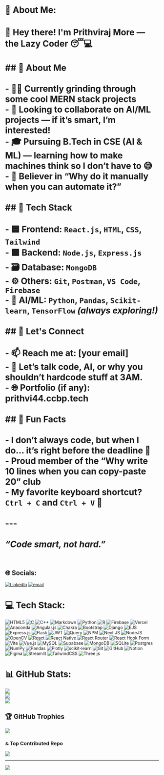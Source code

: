 # 💫 About Me:
# 👋 Hey there! I'm Prithviraj More — the Lazy Coder 😴💻<br><br>## 🚀 About Me<br><br>- 👨‍💻 Currently grinding through some cool **MERN stack projects**<br>- 🤖 Looking to **collaborate on AI/ML projects** — if it’s smart, I’m interested!<br>- 🎓 Pursuing **B.Tech in CSE (AI & ML)** — learning how to make machines think so I don’t have to 😅<br>- 🧠 Believer in “Why do it manually when you can automate it?”<br><br>## 💼 Tech Stack<br><br>- 🟦 Frontend: `React.js`, `HTML`, `CSS`, `Tailwind`<br>- 🟩 Backend: `Node.js`, `Express.js`<br>- 🗃️ Database: `MongoDB`<br>- ⚙️ Others: `Git`, `Postman`, `VS Code`, `Firebase`<br>- 🤖 AI/ML: `Python`, `Pandas`, `Scikit-learn`, `TensorFlow` *(always exploring!)*<br><br>## 🤝 Let's Connect<br><br>- 📫 Reach me at: [your email]  <br>- 💬 Let’s talk code, AI, or why you shouldn’t hardcode stuff at 3AM.<br>- 🌐 Portfolio (if any): prithvi44.ccbp.tech<br><br>## 🧘 Fun Facts<br><br>- I don’t always code, but when I do... it’s right before the deadline 🚨  <br>- Proud member of the “**Why write 10 lines when you can copy-paste 20**” club  <br>- My favorite keyboard shortcut? `Ctrl + C` and `Ctrl + V` 🔁<br><br>---<br><br>_“Code smart, not hard.”_<br><br>


## 🌐 Socials:
[![LinkedIn](https://img.shields.io/badge/LinkedIn-%230077B5.svg?logo=linkedin&logoColor=white)](https://linkedin.com/in/prithviraj44) [![email](https://img.shields.io/badge/Email-D14836?logo=gmail&logoColor=white)](mailto:drl.pritvhiraj44@gmail.com) 

# 💻 Tech Stack:
![HTML5](https://img.shields.io/badge/html5-%23E34F26.svg?style=flat&logo=html5&logoColor=white) ![C](https://img.shields.io/badge/c-%2300599C.svg?style=flat&logo=c&logoColor=white) ![C++](https://img.shields.io/badge/c++-%2300599C.svg?style=flat&logo=c%2B%2B&logoColor=white) ![Markdown](https://img.shields.io/badge/markdown-%23000000.svg?style=flat&logo=markdown&logoColor=white) ![Python](https://img.shields.io/badge/python-3670A0?style=flat&logo=python&logoColor=ffdd54) ![R](https://img.shields.io/badge/r-%23276DC3.svg?style=flat&logo=r&logoColor=white) ![Firebase](https://img.shields.io/badge/firebase-%23039BE5.svg?style=flat&logo=firebase) ![Vercel](https://img.shields.io/badge/vercel-%23000000.svg?style=flat&logo=vercel&logoColor=white) ![Anaconda](https://img.shields.io/badge/Anaconda-%2344A833.svg?style=flat&logo=anaconda&logoColor=white) ![Angular.js](https://img.shields.io/badge/angular.js-%23E23237.svg?style=flat&logo=angularjs&logoColor=white) ![Chakra](https://img.shields.io/badge/chakra-%234ED1C5.svg?style=flat&logo=chakraui&logoColor=white) ![Bootstrap](https://img.shields.io/badge/bootstrap-%238511FA.svg?style=flat&logo=bootstrap&logoColor=white) ![Django](https://img.shields.io/badge/django-%23092E20.svg?style=flat&logo=django&logoColor=white) ![EJS](https://img.shields.io/badge/ejs-%23B4CA65.svg?style=flat&logo=ejs&logoColor=black) ![Express.js](https://img.shields.io/badge/express.js-%23404d59.svg?style=flat&logo=express&logoColor=%2361DAFB) ![Flask](https://img.shields.io/badge/flask-%23000.svg?style=flat&logo=flask&logoColor=white) ![JWT](https://img.shields.io/badge/JWT-black?style=flat&logo=JSON%20web%20tokens) ![jQuery](https://img.shields.io/badge/jquery-%230769AD.svg?style=flat&logo=jquery&logoColor=white) ![NPM](https://img.shields.io/badge/NPM-%23CB3837.svg?style=flat&logo=npm&logoColor=white) ![Next JS](https://img.shields.io/badge/Next-black?style=flat&logo=next.js&logoColor=white) ![NodeJS](https://img.shields.io/badge/node.js-6DA55F?style=flat&logo=node.js&logoColor=white) ![OpenCV](https://img.shields.io/badge/opencv-%23white.svg?style=flat&logo=opencv&logoColor=white) ![React](https://img.shields.io/badge/react-%2320232a.svg?style=flat&logo=react&logoColor=%2361DAFB) ![React Native](https://img.shields.io/badge/react_native-%2320232a.svg?style=flat&logo=react&logoColor=%2361DAFB) ![React Router](https://img.shields.io/badge/React_Router-CA4245?style=flat&logo=react-router&logoColor=white) ![React Hook Form](https://img.shields.io/badge/React%20Hook%20Form-%23EC5990.svg?style=flat&logo=reacthookform&logoColor=white) ![Vite](https://img.shields.io/badge/vite-%23646CFF.svg?style=flat&logo=vite&logoColor=white) ![Vue.js](https://img.shields.io/badge/vue.js-%2335495e.svg?style=flat&logo=vuedotjs&logoColor=%234FC08D) ![MySQL](https://img.shields.io/badge/mysql-4479A1.svg?style=flat&logo=mysql&logoColor=white) ![Supabase](https://img.shields.io/badge/Supabase-3ECF8E?style=flat&logo=supabase&logoColor=white) ![MongoDB](https://img.shields.io/badge/MongoDB-%234ea94b.svg?style=flat&logo=mongodb&logoColor=white) ![SQLite](https://img.shields.io/badge/sqlite-%2307405e.svg?style=flat&logo=sqlite&logoColor=white) ![Postgres](https://img.shields.io/badge/postgres-%23316192.svg?style=flat&logo=postgresql&logoColor=white) ![NumPy](https://img.shields.io/badge/numpy-%23013243.svg?style=flat&logo=numpy&logoColor=white) ![Pandas](https://img.shields.io/badge/pandas-%23150458.svg?style=flat&logo=pandas&logoColor=white) ![Plotly](https://img.shields.io/badge/Plotly-%233F4F75.svg?style=flat&logo=plotly&logoColor=white) ![scikit-learn](https://img.shields.io/badge/scikit--learn-%23F7931E.svg?style=flat&logo=scikit-learn&logoColor=white) ![Git](https://img.shields.io/badge/git-%23F05033.svg?style=flat&logo=git&logoColor=white) ![GitHub](https://img.shields.io/badge/github-%23121011.svg?style=flat&logo=github&logoColor=white) ![Notion](https://img.shields.io/badge/Notion-%23000000.svg?style=flat&logo=notion&logoColor=white) ![Figma](https://img.shields.io/badge/figma-%23F24E1E.svg?style=flat&logo=figma&logoColor=white) ![Streamlit](https://img.shields.io/badge/Streamlit-%23FE4B4B.svg?style=flat&logo=streamlit&logoColor=white) ![TailwindCSS](https://img.shields.io/badge/tailwindcss-%2338B2AC.svg?style=flat&logo=tailwind-css&logoColor=white) ![Three js](https://img.shields.io/badge/threejs-black?style=flat&logo=three.js&logoColor=white)
# 📊 GitHub Stats:
![](https://github-readme-stats.vercel.app/api?username=prithxvhie44&theme=dark&hide_border=false&include_all_commits=false&count_private=false)<br/>
![](https://nirzak-streak-stats.vercel.app/?user=prithxvhie44&theme=dark&hide_border=false)<br/>
![](https://github-readme-stats.vercel.app/api/top-langs/?username=prithxvhie44&theme=dark&hide_border=false&include_all_commits=false&count_private=false&layout=compact)

## 🏆 GitHub Trophies
![](https://github-profile-trophy.vercel.app/?username=prithxvhie44&theme=radical&no-frame=false&no-bg=false&margin-w=4)

### 🔝 Top Contributed Repo
![](https://github-contributor-stats.vercel.app/api?username=prithxvhie44&limit=5&theme=shadow_blue&combine_all_yearly_contributions=true)

---
[![](https://visitcount.itsvg.in/api?id=prithxvhie44&icon=9&color=0)](https://visitcount.itsvg.in)

<!-- Proudly created with GPRM ( https://gprm.itsvg.in ) -->
